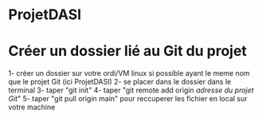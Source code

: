# ProjetDASI

# Créer un dossier lié au Git du projet

1- créer un dossier sur votre ordi/VM linux si possible ayant le meme nom que le projet Git (ici ProjetDASI)
2- se placer dans le dossier dans le terminal
3- taper "git init"
4- taper "git remote add origin *adresse du projet Git*"
5- taper "git pull origin main" pour reccuperer les fichier en local sur votre machine
